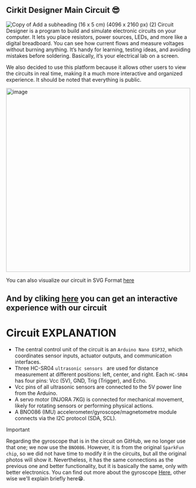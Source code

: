 ## Cirkit Designer Main Circuit 😎
![Copy of Add a subheading (16 x 5 cm) (4096 x 2160 px) (2)](https://github.com/user-attachments/assets/56c7398b-dbeb-4fde-b94c-85732cc54c6d)
Circuit Designer is a program to build and simulate electronic circuits on your computer. It lets you place resistors, power sources, LEDs, and more like a digital breadboard. You can see how current flows and measure voltages without burning anything. It’s handy for learning, testing ideas, and avoiding mistakes before soldering. Basically, it’s your electrical lab on a screen.

We also decided to use this platform because it allows other users to view the circuits in real time, making it a much more interactive and organized experience. It should be noted that everything is public.

<img width="500" height="500" alt="image" src="https://github.com/user-attachments/assets/b82160e5-9b86-4f25-8c36-7c88dc9039c0" />

You can also visualize our circuit in SVG Format [here](https://app.cirkitdesigner.com/project/14ea10bb-b8b8-4b1f-92cd-de119d128b88)

## And by cliking [here](https://app.cirkitdesigner.com/project/14ea10bb-b8b8-4b1f-92cd-de119d128b88) you can get an interactive experience with our circuit

# Circuit EXPLANATION

- The central control unit of the circuit is an ```Arduino Nano ESP32```, which coordinates sensor inputs, actuator outputs, and communication interfaces.
- Three HC-SR04  ```ultrasonic sensors ``` are used for distance measurement at different positions: left, center, and right. Each  ```HC-SR04 ``` has four pins: Vcc (5V), GND, Trig (Trigger), and Echo.
- Vcc pins of all ultrasonic sensors are connected to the 5V power line from the Arduino.
- A servo motor (INJORA 7KG) is connected for mechanical movement, likely for rotating sensors or performing physical actions.
- A BNO086 (IMU) accelerometer/gyroscope/magnetometre module connects via the I2C protocol (SDA, SCL).
> [!IMPORTANT]
> Regarding the gyroscope that is in the circuit on GitHub, we no longer use that one; we now use the `BNO086`. However, it is from the original `SparkFun chip`, so we did not have time to modify it in the circuits, but all the original photos will show it. Nevertheless, it has the same connections as the previous one and better functionality, but it is basically the same, only with better electronics. You can find out more about the gyroscope [Here](https://www.sparkfun.com/sparkfun-vr-imu-breakout-bno086-qwiic.html), other wise we'll explain briefly here😁.
